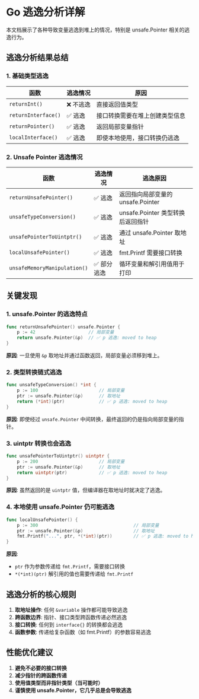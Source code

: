 # Go 逃逸分析详解

本文档展示了各种导致变量逃逸到堆上的情况，特别是 unsafe.Pointer 相关的逃逸行为。

## 逃逸分析结果总结

### 1. 基础类型逃逸

| 函数 | 逃逸情况 | 原因 |
|------|----------|------|
| `returnInt()` | ❌ 不逃逸 | 直接返回值类型 |
| `returnInterface()` | ✅ 逃逸 | 接口转换需要在堆上创建类型信息 |
| `returnPointer()` | ✅ 逃逸 | 返回局部变量指针 |
| `localInterface()` | ✅ 逃逸 | 即使本地使用，接口转换仍逃逸 |

### 2. Unsafe Pointer 逃逸情况

| 函数 | 逃逸情况 | 逃逸原因 |
|------|----------|----------|
| `returnUnsafePointer()` | ✅ 逃逸 | 返回指向局部变量的 unsafe.Pointer |
| `unsafeTypeConversion()` | ✅ 逃逸 | unsafe.Pointer 类型转换后返回指针 |
| `unsafePointerToUintptr()` | ✅ 逃逸 | 通过 unsafe.Pointer 取地址 |
| `localUnsafePointer()` | ✅ 逃逸 | fmt.Printf 需要接口转换 |
| `unsafeMemoryManipulation()` | ✅ 部分逃逸 | 循环变量和解引用值用于打印 |

## 关键发现

### 1. unsafe.Pointer 的逃逸特点

```go
func returnUnsafePointer() unsafe.Pointer {
    p := 42                    // 局部变量
    return unsafe.Pointer(&p)  // ✅ p 逃逸: moved to heap
}
```

**原因**: 一旦使用 `&p` 取地址并通过函数返回，局部变量必须移到堆上。

### 2. 类型转换链式逃逸

```go
func unsafeTypeConversion() *int {
    p := 100                       // 局部变量
    ptr := unsafe.Pointer(&p)      // 取地址
    return (*int)(ptr)             // ✅ p 逃逸: moved to heap
}
```

**原因**: 即使经过 `unsafe.Pointer` 中间转换，最终返回的仍是指向局部变量的指针。

### 3. uintptr 转换也会逃逸

```go
func unsafePointerToUintptr() uintptr {
    p := 200                       // 局部变量  
    ptr := unsafe.Pointer(&p)      // 取地址
    return uintptr(ptr)            // ✅ p 逃逸: moved to heap
}
```

**原因**: 虽然返回的是 `uintptr` 值，但编译器在取地址时就决定了逃逸。

### 4. 本地使用 unsafe.Pointer 仍可能逃逸

```go
func localUnsafePointer() {
    p := 300                                    // 局部变量
    ptr := unsafe.Pointer(&p)                   // 取地址
    fmt.Printf("...", ptr, *(*int)(ptr))        // ✅ p 逃逸: moved to heap
}
```

**原因**: 
- `ptr` 作为参数传递给 `fmt.Printf`，需要接口转换
- `*(*int)(ptr)` 解引用的值也需要传递给 `fmt.Printf`

## 逃逸分析的核心规则

1. **取地址操作**: 任何 `&variable` 操作都可能导致逃逸
2. **跨函数边界**: 指针、接口类型跨函数传递必然逃逸  
3. **接口转换**: 任何到 `interface{}` 的转换都会逃逸
4. **函数参数**: 传递给复杂函数（如 fmt.Printf）的参数容易逃逸

## 性能优化建议

1. **避免不必要的接口转换**
2. **减少指针的跨函数传递**
3. **使用值类型而非指针类型（当可能时）**
4. **谨慎使用 unsafe.Pointer，它几乎总是会导致逃逸**
